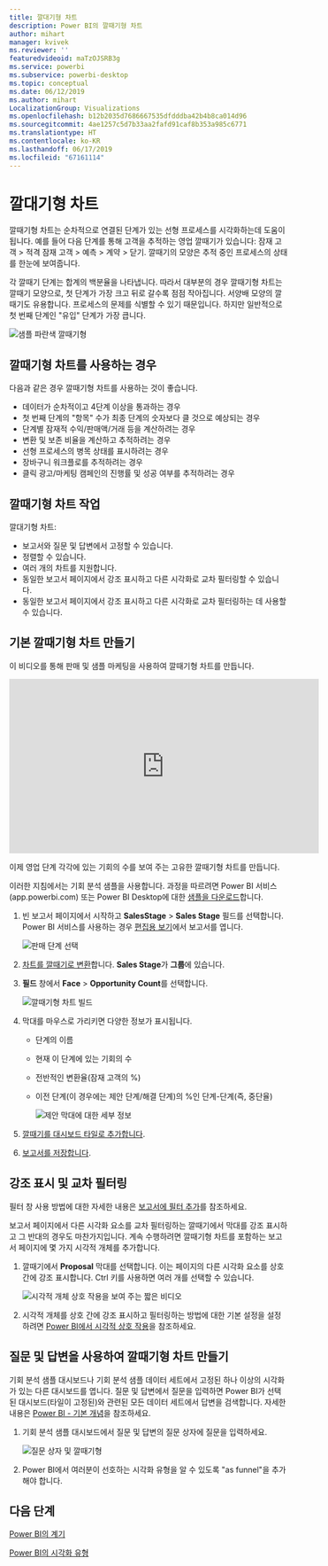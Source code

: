 ```yaml
---
title: 깔대기형 차트
description: Power BI의 깔때기형 차트
author: mihart
manager: kvivek
ms.reviewer: ''
featuredvideoid: maTzOJSRB3g
ms.service: powerbi
ms.subservice: powerbi-desktop
ms.topic: conceptual
ms.date: 06/12/2019
ms.author: mihart
LocalizationGroup: Visualizations
ms.openlocfilehash: b12b2035d7686667535dfdddba42b4b8ca014d96
ms.sourcegitcommit: 4ae1257c5d7b33aa2fafd91caf8b353a985c6771
ms.translationtype: HT
ms.contentlocale: ko-KR
ms.lasthandoff: 06/17/2019
ms.locfileid: "67161114"
---
```

# <a name="funnel-charts"></a>깔대기형 차트
깔때기형 차트는 순차적으로 연결된 단계가 있는 선형 프로세스를 시각화하는데 도움이 됩니다. 예를 들어 다음 단계를 통해 고객을 추적하는 영업 깔때기가 있습니다: 잠재 고객 \> 적격 잠재 고객 \> 예측 \> 계약 \> 닫기.  깔때기의 모양은 추적 중인 프로세스의 상태를 한눈에 보여줍니다.

각 깔때기 단계는 합계의 백분율을 나타냅니다. 따라서 대부분의 경우 깔때기형 차트는 깔때기 모양으로, 첫 단계가 가장 크고 뒤로 갈수록 점점 작아집니다.  서양배 모양의 깔때기도 유용합니다. 프로세스의 문제를 식별할 수 있기 때문입니다.  하지만 일반적으로 첫 번째 단계인 "유입" 단계가 가장 큽니다.

![샘플 파란색 깔때기형](media/power-bi-visualization-funnel-charts/funnelplain.png)

## <a name="when-to-use-a-funnel-chart"></a>깔때기형 차트를 사용하는 경우
다음과 같은 경우 깔때기형 차트를 사용하는 것이 좋습니다.

* 데이터가 순차적이고 4단계 이상을 통과하는 경우
* 첫 번째 단계의 "항목" 수가 최종 단계의 숫자보다 클 것으로 예상되는 경우
* 단계별 잠재적 수익/판매액/거래 등을 계산하려는 경우
* 변환 및 보존 비율을 계산하고 추적하려는 경우
* 선형 프로세스의 병목 상태를 표시하려는 경우
* 장바구니 워크플로를 추적하려는 경우
* 클릭 광고/마케팅 캠페인의 진행률 및 성공 여부를 추적하려는 경우

## <a name="working-with-funnel-charts"></a>깔때기형 차트 작업
깔대기형 차트:

* 보고서와 질문 및 답변에서 고정할 수 있습니다.
* 정렬할 수 있습니다.
* 여러 개의 차트를 지원합니다.
* 동일한 보고서 페이지에서 강조 표시하고 다른 시각화로 교차 필터링할 수 있습니다.
* 동일한 보고서 페이지에서 강조 표시하고 다른 시각화로 교차 필터링하는 데 사용할 수 있습니다.

## <a name="create-a-basic-funnel-chart"></a>기본 깔때기형 차트 만들기
이 비디오를 통해 판매 및 샘플 마케팅을 사용하여 깔때기형 차트를 만듭니다.

<iframe width="560" height="315" src="https://www.youtube.com/embed/qKRZPBnaUXM" frameborder="0" allow="autoplay; encrypted-media" allowfullscreen></iframe>


이제 영업 단계 각각에 있는 기회의 수를 보여 주는 고유한 깔때기형 차트를 만듭니다.

이러한 지침에서는 기회 분석 샘플을 사용합니다. 과정을 따르려면 Power BI 서비스(app.powerbi.com) 또는 Power BI Desktop에 대한 [샘플을 다운로드](../sample-datasets.md)합니다.   

1. 빈 보고서 페이지에서 시작하고 **SalesStage** \> **Sales Stage** 필드를 선택합니다. Power BI 서비스를 사용하는 경우 [편집용 보기](../service-interact-with-a-report-in-editing-view.md)에서 보고서를 엽니다.
   
    ![판매 단계 선택](media/power-bi-visualization-funnel-charts/funnelselectfield_new.png)
2. [차트를 깔때기로 변환](power-bi-report-change-visualization-type.md)합니다. **Sales Stage**가 **그룹**에 있습니다. 
3. **필드** 창에서 **Face** \> **Opportunity Count**를 선택합니다.
   
    ![깔때기형 차트 빌드](media/power-bi-visualization-funnel-charts/power-bi-funnel-2.png)
4. 막대를 마우스로 가리키면 다양한 정보가 표시됩니다.
   
   * 단계의 이름
   * 현재 이 단계에 있는 기회의 수
   * 전반적인 변환율(잠재 고객의 %) 
   * 이전 단계(이 경우에는 제안 단계/해결 단계)의 %인 단계-단계(즉, 중단율)
     
     ![제안 막대에 대한 세부 정보](media/power-bi-visualization-funnel-charts/funnelhover_new.png)
5. [깔때기를 대시보드 타일로 추가합니다](../service-dashboard-tiles.md). 
6. [보고서를 저장합니다](../service-report-save.md).

## <a name="highlighting-and-cross-filtering"></a>강조 표시 및 교차 필터링
필터 창 사용 방법에 대한 자세한 내용은 [보고서에 필터 추가](../power-bi-report-add-filter.md)를 참조하세요.

보고서 페이지에서 다른 시각화 요소를 교차 필터링하는 깔때기에서 막대를 강조 표시하고 그 반대의 경우도 마찬가지입니다. 계속 수행하려면 깔때기형 차트를 포함하는 보고서 페이지에 몇 가지 시각적 개체를 추가합니다.

1. 깔때기에서 **Proposal** 막대를 선택합니다. 이는 페이지의 다른 시각화 요소를 상호 간에 강조 표시합니다. Ctrl 키를 사용하면 여러 개를 선택할 수 있습니다.
   
   ![시각적 개체 상호 작용을 보여 주는 짧은 비디오](media/power-bi-visualization-funnel-charts/funnelchartnoowl.gif)
2. 시각적 개체를 상호 간에 강조 표시하고 필터링하는 방법에 대한 기본 설정을 설정하려면 [Power BI에서 시각적 상호 작용](../service-reports-visual-interactions.md)을 참조하세요.

## <a name="create-a-funnel-chart-using-qa"></a>질문 및 답변을 사용하여 깔때기형 차트 만들기
기회 분석 샘플 대시보드나 기회 분석 샘플 데이터 세트에서 고정된 하나 이상의 시각화가 있는 다른 대시보드를 엽니다.  질문 및 답변에서 질문을 입력하면 Power BI가 선택된 대시보드(타일이 고정된)와 관련된 모든 데이터 세트에서 답변을 검색합니다. 자세한 내용은 [Power BI - 기본 개념](../service-basic-concepts.md)을 참조하세요.

1. 기회 분석 샘플 대시보드에서 질문 및 답변의 질문 상자에 질문을 입력하세요.
   
   ![질문 상자 및 깔때기형](media/power-bi-visualization-funnel-charts/power-bi-qna.png)
   
2. Power BI에서 여러분이 선호하는 시각화 유형을 알 수 있도록 "as funnel"을 추가해야 합니다.

## <a name="next-steps"></a>다음 단계

[Power BI의 계기](power-bi-visualization-radial-gauge-charts.md)

[Power BI의 시각화 유형](power-bi-visualization-types-for-reports-and-q-and-a.md)
